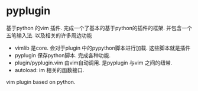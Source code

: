 pyplugin
========
基于python 的vim 插件. 完成一个了基本的基于python的插件的框架.
并包含一个五笔输入法. 以及相关的许多周边功能

* vimlib 是core. 会对于plugin 中的pypython脚本进行加载. 这些脚本就是插件
* pyplugin 保存python脚本. 完成各种功能. 
* plugin/pyplugin.vim    由vim自动调用. 是pyplugin 与vim 之间的纽带. 
* autoload: im 相关的函数接口. 

vim plugin based on python.

